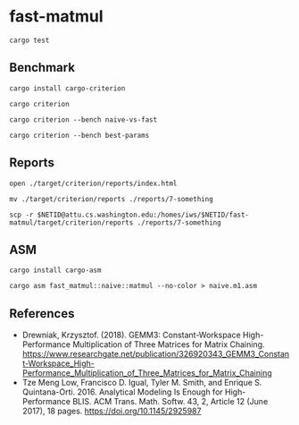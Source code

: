 # fast-matmul

```shell
cargo test
```

## Benchmark

```shell
cargo install cargo-criterion
```

```shell
cargo criterion
```

```shell
cargo criterion --bench naive-vs-fast
```

```shell
cargo criterion --bench best-params
```

## Reports

```shell
open ./target/criterion/reports/index.html
```

```shell
mv ./target/criterion/reports ./reports/7-something
```

```shell
scp -r $NETID@attu.cs.washington.edu:/homes/iws/$NETID/fast-matmul/target/criterion/reports ./reports/7-something
```

## ASM

```shell
cargo install cargo-asm
```

```shell
cargo asm fast_matmul::naive::matmul --no-color > naive.m1.asm
```

## References

* Drewniak, Krzysztof. (2018). GEMM3: Constant-Workspace High-Performance Multiplication of Three Matrices for Matrix Chaining. https://www.researchgate.net/publication/326920343_GEMM3_Constant-Workspace_High-Performance_Multiplication_of_Three_Matrices_for_Matrix_Chaining
* Tze Meng Low, Francisco D. Igual, Tyler M. Smith, and Enrique S. Quintana-Orti. 2016. Analytical Modeling Is Enough for High-Performance BLIS. ACM Trans. Math. Softw. 43, 2, Article 12 (June 2017), 18 pages. https://doi.org/10.1145/2925987

